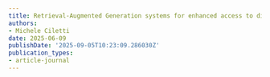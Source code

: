 ```yaml
---
title: Retrieval-Augmented Generation systems for enhanced access to digital archives
authors:
- Michele Ciletti
date: 2025-06-09
publishDate: '2025-09-05T10:23:09.286030Z'
publication_types:
- article-journal
---
```

